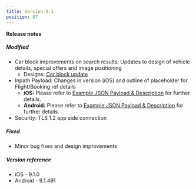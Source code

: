 ```yaml
---
title: Version 9.1
position: 87
---
```


**Release notes**  

##### Modified
* Car block improvements on search results: Updates to design of vehicle details, special offers and image positioning 
   * Designs: <a href="https://share.goabstract.com/020b2457-c322-4cf7-b17d-254a4ce334c2" target="_blank">Car block update</a>
* Inpath Payload: Changes in version (iOS) and outline of placeholder for Flight/Booking ref details
    * **iOS:** Please refer to <a href="https://cartrawler.github.io/#section_iosinpathReservation" target="_blank">Example JSON Payload & Description</a> for further details.
    * **Android:** Please refer to <a href="https://cartrawler.github.io/#section_androidinpathReservation" target="_blank">Example JSON Payload & Description</a> for further details.
* Security: TLS 1.2 app side connection   

##### Fixed
* Minor bug fixes and design improvements
     
##### Version reference 
* iOS - 9.1.0
* Android - 9.1.491